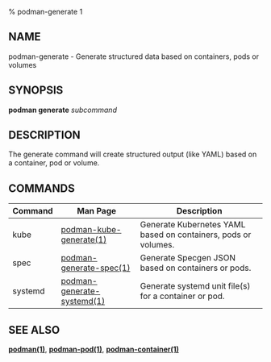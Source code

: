 % podman-generate 1

## NAME

podman\-generate - Generate structured data based on containers, pods or volumes

## SYNOPSIS

**podman generate** _subcommand_

## DESCRIPTION

The generate command will create structured output (like YAML) based on a container, pod or volume.

## COMMANDS

| Command | Man Page                                                 | Description                                                    |
| ------- | -------------------------------------------------------- | -------------------------------------------------------------- |
| kube    | [podman-kube-generate(1)](podman-kube-generate.md)       | Generate Kubernetes YAML based on containers, pods or volumes. |
| spec    | [podman-generate-spec(1)](podman-generate-spec.md)       | Generate Specgen JSON based on containers or pods.             |
| systemd | [podman-generate-systemd(1)](podman-generate-systemd.md) | Generate systemd unit file(s) for a container or pod.          |

## SEE ALSO

**[podman(1)](podman.md)**, **[podman-pod(1)](podman-pod.md)**, **[podman-container(1)](podman-container.md)**
